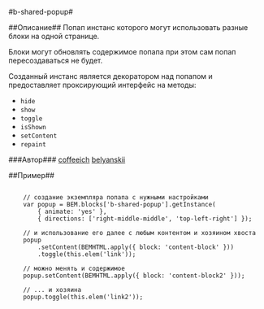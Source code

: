 #b-shared-popup#

##Описание##
Попап инстанс которого могут использовать разные блоки на одной странице. 

Блоки могут обновлять содержимое попапа при этом сам попап пересоздаваться не будет.

Созданный инстанс является декоратором над попапом и предоставляет проксирующий интерфейс на методы:

* `hide`
* `show`
* `toggle`
* `isShown`
* `setContent`
* `repaint`

###Автор### 
[coffeeich](https://staff.yandex-team.ru/coffeeich)
[belyanskii](https://staff.yandex-team.ru/belyanskii)

##Пример##

```

    // создание экземпляра попапа с нужными настройками
    var popup = BEM.blocks['b-shared-popup'].getInstance(
        { animate: 'yes' }, 
        { directions: ['right-middle-middle', 'top-left-right'] });
    
    // и использование его далее с любым контентом и хозяином хвоста 
    popup
        .setContent(BEMHTML.apply({ block: 'content-block' }))
        .toggle(this.elem('link'));
        
    // можно менять и содержимое 
    popup.setContent(BEMHTML.apply({ block: 'content-block2' }));
    
    // ... и хозяина
    popup.toggle(this.elem('link2'));
```

